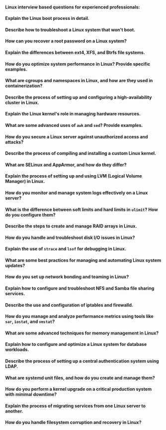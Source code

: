 #### Linux interview based questions for experienced professionals:

#### Explain the Linux boot process in detail.
#### Describe how to troubleshoot a Linux system that won't boot.
#### How can you recover a root password on a Linux system?
#### Explain the differences between ext4, XFS, and Btrfs file systems.
#### How do you optimize system performance in Linux? Provide specific examples.
#### What are cgroups and namespaces in Linux, and how are they used in containerization?
#### Describe the process of setting up and configuring a high-availability cluster in Linux.
#### Explain the Linux kernel's role in managing hardware resources.
#### What are some advanced uses of `awk` and `sed`? Provide examples.
#### How do you secure a Linux server against unauthorized access and attacks?
#### Describe the process of compiling and installing a custom Linux kernel.
#### What are SELinux and AppArmor, and how do they differ?
#### Explain the process of setting up and using LVM (Logical Volume Manager) in Linux.
#### How do you monitor and manage system logs effectively on a Linux server?
#### What is the difference between soft limits and hard limits in `ulimit`? How do you configure them?
#### Describe the steps to create and manage RAID arrays in Linux.
#### How do you handle and troubleshoot disk I/O issues in Linux?
#### Explain the use of `strace` and `lsof` for debugging in Linux.
#### What are some best practices for managing and automating Linux system updates?
#### How do you set up network bonding and teaming in Linux?
#### Explain how to configure and troubleshoot NFS and Samba file sharing services.
#### Describe the use and configuration of iptables and firewalld.
#### How do you manage and analyze performance metrics using tools like `sar`, `iostat`, and `vmstat`?
#### What are some advanced techniques for memory management in Linux?
#### Explain how to configure and optimize a Linux system for database workloads.
#### Describe the process of setting up a central authentication system using LDAP.
#### What are systemd unit files, and how do you create and manage them?
#### How do you perform a kernel upgrade on a critical production system with minimal downtime?
#### Explain the process of migrating services from one Linux server to another.
#### How do you handle filesystem corruption and recovery in Linux?
